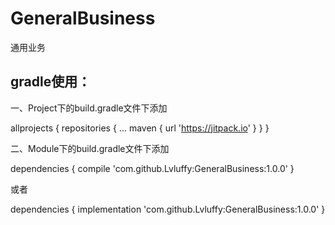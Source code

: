 # GeneralBusiness
通用业务

## gradle使用：

一、Project下的build.gradle文件下添加

allprojects {
    repositories {
      ...
      maven { url 'https://jitpack.io' }
    }
}

二、Module下的build.gradle文件下添加

dependencies {
          compile 'com.github.Lvluffy:GeneralBusiness:1.0.0'
}

或者

dependencies {
          implementation 'com.github.Lvluffy:GeneralBusiness:1.0.0'
}
